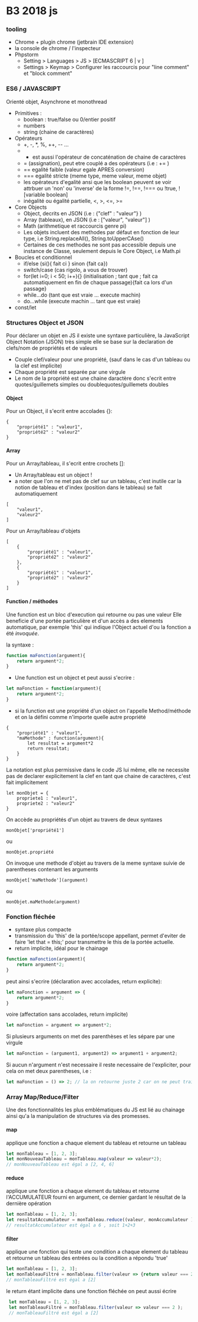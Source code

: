 # B3 2018 js

### tooling
- Chrome + plugin chrome (jetbrain IDE extension)
- la console de chrome / l'inspecteur
- Phpstorm
    - Setting > Languages > JS > [ECMASCRIPT 6 | v ] 
    - Settings > Keymap > Configurer les raccourcis pour "line comment" et "block comment"


### ES6 / JAVASCRIPT

Orienté objet, Asynchrone et monothread
- Primitives :
   - boolean : true/false ou 0/entier positif
   - numbers
   - string (chaine de caractères)
- Opérateurs
   - +, -, *, %, <let>++, <let>-- ...
   - + est aussi l'opérateur de concaténation de chaine de caractères
   - = (assignation), peut etre couplé a des opérateurs (i.e : += )
   - == egalité faible (valeur egale APRES conversion)
   - === egalité stricte (meme type, meme valeur, meme objet)
   - les opérateurs d'egalité ansi que les boolean peuvent se voir attrbuer un 'non' ou 'inverse' de la forme !=, !==, !=== ou !true, ![variable boolean]
   - inégalité ou égalité partielle, <, >, <=, >=  
- Core Objects
   - Object, decrits en JSON (i.e : {"clef" : "valeur"} )
   - Array (tableaux), en JSON (i.e : ["valeur", "valeur"] )
   - Math (arithmetique et raccourcis genre pi)
   - Les objets incluent des methodes par défaut en fonction de leur type, i.e String.replaceAll(), String.toUpperCAse()
   - Certaines de ces methodes ne sont pas accessible depuis une instance de Classe, seulement depuis le Core Object, i.e Math.pi
- Boucles et conditionnel
    - if/else (si(<condition>){ fait ci } sinon {fait ca})
    - switch/case (cas rigolo, a vous de trouver)
    - for(let i=0; i < 50; i++){} (initialisation ; tant que <condition>; fait ca automatiquement en fin de chaque passage){fait ca lors d'un passage}
    - while...do (tant que <condition> est vraie ... execute machin)
    - do...while (execute machin ... tant que <condition> est vraie)
- const/let

### Structures Object et JSON
Pour déclarer un objet en JS il existe une syntaxe particulière, la JavaScript Object Notation (JSON)
très simple elle se base sur la declaration de clefs/nom de propriétés et de valeurs
- Couple clef/valeur pour une propriété, (sauf dans le cas d'un tableau ou la clef est implicite)
- Chaque propriété est separée par une virgule
- Le nom de la propriété est une chaine daractère donc s'ecrit entre quotes/guillemets simples ou doublequotes/guillemets doubles 
#### Object 
Pour un Object, il s'ecrit entre accolades {}:
```
{
    "propriété1" : "valeur1",
    "propriété2" : "valeur2"
}
```
#### Array
Pour un Array/tableau, il s'ecrit entre crochets []:
- Un Array/tableau est un object !
- a noter que l'on ne met pas de clef sur un tableau, c'est inutile car la notion de tableau et d'index (position dans le tableau) se fait automatiquement
```
[
    "valeur1",
    "valeur2"
]
```

Pour un Array/tableau d'objets
```
[
    {
        "propriété1" : "valeur1",
        "propriété2" : "valeur2"
    },
    {
        "propriété1" : "valeur1",
        "propriété2" : "valeur2"
    }
]
```

#### Function / méthodes
Une function est un bloc d'execution qui retourne ou pas une valeur 
Elle beneficie d'une portée particulière et d'un accès a des elements automatique, par exemple 'this' qui indique l'Object actuel d'ou la fonction a été *invoquée*.

la syntaxe :
```javascript
function maFonction(argument){
    return argument*2;
}
```

- Une function est un object et peut aussi s'ecrire :
```javascript
let maFonction = function(argument){
    return argument*2;
}
```

- si la function est une propriété d'un object on l'appelle Method/méthode et on la défini comme n'importe quelle autre propriété
```
{
    "propriété1" : "valeur1",
    "maMethode" : function(argument){
        let resultat = argument*2
        return resultat;
    }
}
```

La notation est plus permissive dans le code JS lui même, elle ne necessite pas de declarer explicitement la clef en tant que chaine de caractères, c'est fait implicitement
```
let monObjet = {
    propriete1 : "valeur1",
    propriete2 : "valeur2"
}
```


On accède au propriétés d'un objet au travers de deux syntaxes
```
monObjet['propriété1']
```
ou
```
monObjet.propriété
```

On invoque une methode d'objet au travers de la meme syntaxe suivie de parentheses contenant les arguments
```
monObjet['maMethode'](argument)
```
ou
```
monObjet.maMethode(argument)
```



### Fonction fléchée
- syntaxe plus compacte
- transmission du 'this' de la portée/scope appellant, permet d'eviter de faire 'let that = this;' pour transmettre le this de la portée actuelle.
- return implicite, idéal pour le chainage

```javascript
function maFonction(argument){
    return argument*2;
}
```
peut ainsi s'ecrire (déclaration avec accolades, return explicite):
```javascript
let maFonction = argument => {
    return argument*2;
}
```
voire (affectation sans accolades, return implicite)
```javascript
let maFonction = argument => argument*2;
```

Si plusieurs arguments on met des parenthèses et les sépare par une virgule
```javascript
let maFonction = (argument1, argument2) => argument1 + argument2;
```

Si aucun n'argument n'est necessaire il reste necessaire de l'expliciter, pour cela on met deux parentheses, i.e :

```javascript
let maFonction = () => 2; // la on retourne juste 2 car on ne peut traiter l'argument inexistant
```

### Array Map/Reduce/Filter
Une des fonctionnalités les plus emblématiques du JS est lié au chainage ainsi qu'a la manipulation de structures via des promesses.
#### map
applique une fonction a chaque element du tableau et retourne un tableau
```javascript
let monTableau = [1, 2, 3]; 
let monNouveauTableau = monTableau.map(valeur => valeur*2);
// monNouveauTableau est égal a [2, 4, 6]
```
#### reduce
applique une fonction a chaque element du tableau et retourne l'ACCUMULATEUR fourni en argument, ce dernier gardant le résultat de la dernière opération
 ```javascript
 let monTableau = [1, 2, 3]; 
 let resultatAccumulateur = monTableau.reduce((valeur, monAccumulateur )=> valeur + monAccumulateur );
 // resultatAccumulateur est égal a 6 , soit 1+2+3
 ```
#### filter
applique une fonction qui teste une condition a chaque element du tableau et retourne un tableau des entrées ou la condition a répondu 'true' 
 ```javascript
 let monTableau = [1, 2, 3]; 
 let monTableauFiltré = monTableau.filter(valeur => {return valeur === 2} );
 // monTableauFiltré est égal a [2]
 ```
 le return étant implicite dans une fonction fléchée on peut aussi écrire
 ```javascript
  let monTableau = [1, 2, 3]; 
  let monTableauFiltré = monTableau.filter(valeur => valeur === 2 );
  // monTableauFiltré est égal a [2]
  ```

